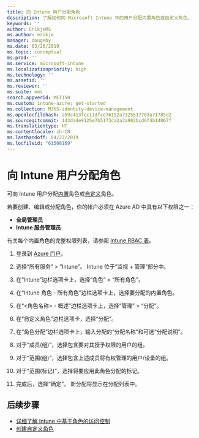 ```yaml
---
title: 向 Intune 用户分配角色
description: 了解如何向 Microsoft Intune 中的用户分配内置角色或自定义角色。
keywords: ''
author: ErikjeMS
ms.author: erikje
manager: dougeby
ms.date: 03/26/2019
ms.topic: conceptual
ms.prod: ''
ms.service: microsoft-intune
ms.localizationpriority: high
ms.technology: ''
ms.assetid: ''
ms.reviewer: ''
ms.suite: ems
search.appverid: MET150
ms.custom: intune-azure; get-started
ms.collection: M365-identity-device-management
ms.openlocfilehash: a59c413fcc11dfce76152a7325517703a71785d2
ms.sourcegitcommit: 143dade9125e7b5173ca2a3a902bcd6f4b14067f
ms.translationtype: HT
ms.contentlocale: zh-CN
ms.lasthandoff: 04/23/2019
ms.locfileid: "61508169"
---
```

# <a name="assign-a-role-to-an-intune-user"></a>向 Intune 用户分配角色

可向 Intune 用户分配[内置](role-based-access-control.md#built-in-roles)角色或[自定义](create-custom-role.md)角色。

若要创建、编辑或分配角色，你的帐户必须在 Azure AD 中具有以下权限之一：
- **全局管理员**
- **Intune 服务管理员**

有关每个内置角色的完整权限列表，请参阅 [Intune RBAC 表](https://gallery.technet.microsoft.com/Intune-RBAC-table-2e3c9a1a)。

1. 登录到 [Azure 门户](https://portal.azure.com)。

2. 选择“所有服务” > “Intune”。 Intune 位于“监视 + 管理”部分中。

3. 在“Intune”边栏选项卡上，选择“角色” > “所有角色”。

4. 在“Intune 角色 - 所有角色”边栏选项卡上，选择要分配的内置角色。

5. 在“<角色名称> - 概述”边栏选项卡上，选择“管理” > “分配”。

6. 在“自定义角色”边栏选项卡，选择“分配”。

7. 在“角色分配”边栏选项卡上，输入分配的“分配名称”和可选“分配说明”。

8. 对于“成员(组)”，选择包含要对其授予权限的用户的组。

9. 对于“范围(组)”，选择包含上述成员将有权管理的用户/设备的组。

10. 对于“范围(标记)”，选择将要应用此角色分配的标记。

11. 完成后，选择“确定”。 新分配将显示在分配列表中。


## <a name="next-steps"></a>后续步骤
- [详细了解 Intune 中基于角色的访问控制](role-based-access-control.md)
- [创建自定义角色](create-custom-role.md)
